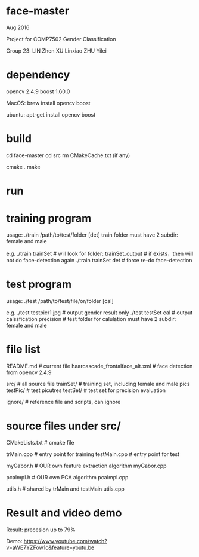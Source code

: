 # face-master
Aug 2016

Project for COMP7502
Gender Classification

Group 23:
    LIN Zhen
    XU Linxiao
    ZHU Yilei


# dependency

opencv 2.4.9
boost 1.60.0

MacOS:
    brew install opencv boost

ubuntu:
    apt-get install opencv boost


# build

cd face-master
cd src
rm CMakeCache.txt (if any)

cmake .
make


# run

# training program

usage: ./train /path/to/test/folder [det]
train folder must have 2 subdir: female and male

e.g.
    ./train trainSet       # will look for folder: trainSet_output
                           # if exists，then will not do face-detection again
    ./train trainSet det   # force re-do face-detection


# test program

usage: ./test /path/to/test/file/or/folder [cal]

e.g.
    ./test testpic/1.jpg        # output gender result only
    ./test testSet       cal    # output calssfication precision
                                # test folder for calulation must have 2 subdir: female and male


# file list

README.md                         # current file
haarcascade_frontalface_alt.xml   # face detection from opencv 2.4.9

src/                              # all source file
trainSet/                         # training set, including female and male pics
testPic/                          # test picutres
testSet/                          # test set for precision evaluation

ignore/                           # reference file and scripts, can ignore


# source files under src/

CMakeLists.txt                    # cmake file

trMain.cpp                        # entry point for training
testMain.cpp                      # entry point for test

myGabor.h                         # OUR own feature extraction algorithm
myGabor.cpp

pcaImpl.h                         # OUR own PCA algorithm
pcaImpl.cpp

utils.h                            # shared by trMain and testMain
utils.cpp


# Result and video demo

Result:
    precesion up to 79%

Demo:
    https://www.youtube.com/watch?v=aWE7YZFow1o&feature=youtu.be




